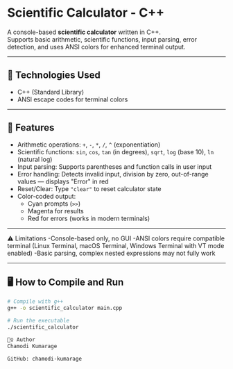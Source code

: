 # Scientific Calculator - C++

A console-based **scientific calculator** written in C++.  
Supports basic arithmetic, scientific functions, input parsing, error detection, and uses ANSI colors for enhanced terminal output.

---

## 🔧 Technologies Used

- C++ (Standard Library)
- ANSI escape codes for terminal colors

---

## 🧮 Features

- Arithmetic operations: `+`, `-`, `*`, `/`, `^` (exponentiation)  
- Scientific functions: `sin`, `cos`, `tan` (in degrees), `sqrt`, `log` (base 10), `ln` (natural log)  
- Input parsing: Supports parentheses and function calls in user input  
- Error handling: Detects invalid input, division by zero, out-of-range values — displays "Error" in red  
- Reset/Clear: Type `"clear"` to reset calculator state  
- Color-coded output:  
  - Cyan prompts (`>>`)  
  - Magenta for results  
  - Red for errors (works in modern terminals)


---

⚠️ Limitations
-Console-based only, no GUI
-ANSI colors require compatible terminal (Linux Terminal, macOS Terminal, Windows Terminal with VT mode enabled)
-Basic parsing, complex nested expressions may not fully work

---

## 🖥️ How to Compile and Run

```bash
# Compile with g++
g++ -o scientific_calculator main.cpp

# Run the executable
./scientific_calculator

🙋‍♀️ Author
Chamodi Kumarage

GitHub: chamodi-kumarage




